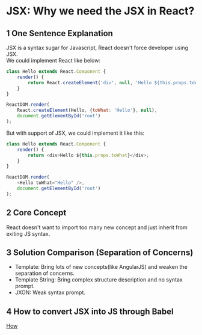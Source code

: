 # JSX: Why we need the JSX in React?
## 1 One Sentence Explanation
JSX is a syntax sugar for Javascript, React doesn't force developer using JSX.<br>
We could implement React like below:
```js
class Hello extends React.Component {
    render() {
        return React.createElement('div', null, 'Hello ${this.props.toWhat}');
    }
}

ReactDOM.render(
    React.createElement(Hello, {toWhat: 'Hello'}, null),
    document.getElementById('root')
);
```
But with support of JSX, we could implement it like this:
```js
class Hello extends React.Component {
    render() {
        return <div>Hello ${this.props.toWhat}</div>;
    }
}

ReactDOM.render(
    <Hello toWhat="Hello" />,
    document.getElementById('root')
);
```
## 2 Core Concept
React doesn't want to import too many new concept and just inherit from exiting JS syntax.<br>

## 3 Solution Comparison (Separation of Concerns)
- Template: Bring lots of new concepts(like AngularJS) and weaken the separation of concerns.
- Template String: Bring complex structure description and no syntax prompt.
- JXON: Weak syntax prompt.

## 4 How to convert JSX into JS through Babel
[How](https://legacy.reactjs.org/blog/2020/09/22/introducing-the-new-jsx-transform.html#:~:text=Browsers%20don't%20understand%20JSX,JSX%20transform%20under%20the%20hood.)